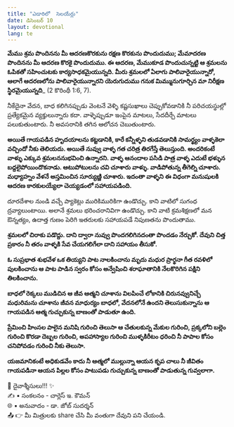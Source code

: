 ```yaml
---
title: "ఎడారిలో  సెలయేర్లు"
date: డిసెంబర్ 10
layout: devotional
lang: te
---
```


**మేము శ్రమ పొందినను మీ ఆదరణకొరకును రక్షణ కొరకును పొందుదుము; మేమాదరణ పొందినను మీ ఆదరణ కొరకై పొందుదుము. ఈ ఆదరణ, మేముకూడ పొందుచున్నట్టి ఆ శ్రమలను ఓపికతో సహించుటకు కార్యసాధకమైయున్నది. మీరు శ్రమలలో ఏలాగు పాలివారైయున్నారో, ఆలాగే ఆదరణలోను పాలివారైయున్నారని యెరుగుదుము గనుక మిమ్మునుగూర్చిన మా నిరీక్షణ స్థిరమైయున్నది**_
(2 కొరింథీ 1:6, 7).

నీకేదైనా వేదన, బాధ కలిగినప్పుడు వెంటనే వెళ్ళి కష్టసుఖాలు చెప్పుకోవడానికి నీ పరిచయస్థుల్లో ప్రత్యేకమైన వ్యక్తులున్నారు కదా. వాళ్ళెప్పుడూ ఇంపైన మాటలు, సేదదీర్చే మాటలు పలుకుతుంటారు. నీ అవసరానికి తగిన ఆలోచన చెబుతుంటారు. 

**అయితే గాయపడిన హృదయాలను కట్టడానికి, కారే కన్నీళ్ళని తుడవడానికి సామర్థ్యం వాళ్ళకెలా వచ్చిందో నీకు తెలియదు. అయితే నువ్వు వాళ్ళ గత చరిత్ర తిరగేస్తే తెలుస్తుంది. అందరికంటే వాళ్ళు ఎక్కువ శ్రమలననుభవించి ఉన్నారని. వాళ్ళ ఆనందాల పసిడి పాత్ర వాళ్ళ ఎదుటే భళ్ళున బద్దలైపోయిందొకనాడు. ఆటుపోటులను చవి చూశారు వాళ్ళు. వాడిపోతున్న తీగెల్ని చూశారు. మధ్యాహ్నం వేళనే అస్తమించిన సూర్యుణ్ణి చూశారు. ఇదంతా వాళ్ళని ఈ విధంగా మనుషులకి ఆదరణ కారకులయ్యేలా చెయ్యడంలో సహాయపడింది.** 

దూరదేశాల నుండి వచ్చే ప్యాకెట్లు మురికిమురికిగా ఉండొచ్చు. కాని వాటిలో సుగంధ ద్రవ్యాలుంటాయి. అలానే శ్రమలు భరించరానివిగా ఉండొచ్చు. కాని వాటి క్రమశిక్షణలో మన ఔన్నత్యం, ఉదాత్త గుణం పెరిగి ఇతరులకు సహాయపడే నిపుణతను పొందుతాము. 

**శ్రమలలో చిరాకు పడొద్దు. దాని ద్వారా నువ్వు పొందగలిగినదంతా పొందడం నేర్చుకో. దేవుని చిత్త ప్రకారం నీ తరం వాళ్ళకి సేవ చేయగలిగేలా దాని సహాయం తీసుకో.**

**ఓ సుప్రభాత శుభవేళ ఒక తియ్యని పాట నాలకించాను మృదు మధుర ప్రార్థనా గీత రవళిలో పులకించాను ఆ పాట పాడిన స్వరం కోసం అన్వేషించి శరాఘాతానికి నేలకొరిగిన పక్షిని తిలకించాను.**

**బాధలో రెక్కలు ముడిచిన ఆ జీవ ఆత్మని చూశాను విలపించే లోకానికి చిరునవ్వునిచ్చే మధురిమను చూశాను జీవన మాధుర్యం బాధలో, వేదనలోనే ఉందని తెలుసుకున్నాను ఆ గాయపడిన ఆత్మ గుచ్చుకున్న బాణంతో పాడుతూ ఉంది.**

**ప్రేమించి హింసల పాలైన మనిషి గురించి తెలుసా ఆ చేతులకున్న మేకుల గురించి, ప్రక్కలోని బల్లెం గురించి కొరడా దెబ్బల గురించి, అపహాస్యాల గురించి ముళ్ళకిరీటం ధరించి నీ పాపాల కోసం చనిపోవడం గురించి నీకు తెలుసా.**

**యజమానికంటే అధికుడవేం కాదు నీ ఆత్మలో ముల్లున్నా ఆయన కృప చాలు నీ జీవితం గాయపడినా ఆయన పిల్లల కోసం పాటుపడు గుచ్చుకున్న బాణంతో పాడుతున్న గువ్వలాగా.**

<div class="blessing">🙏 <span class="bless-text">దైవాశ్శీసులు!!!</span> ✨</div>

<div class="credit">✍️ <span class="credit-text">▪ సంకలనం - చార్లెస్ ఇ. కౌమన్</span></div>
<div class="credit">🌐 <span class="credit-text">▪ అనువాదం - డా. జోబ్ సుదర్శన్</span></div>


<div class="share">📤 👉 <span class="share-text">మీ మిత్రులకు share చేసి మీ వంతుగా దేవుని పని చేయండి.</span></div>
